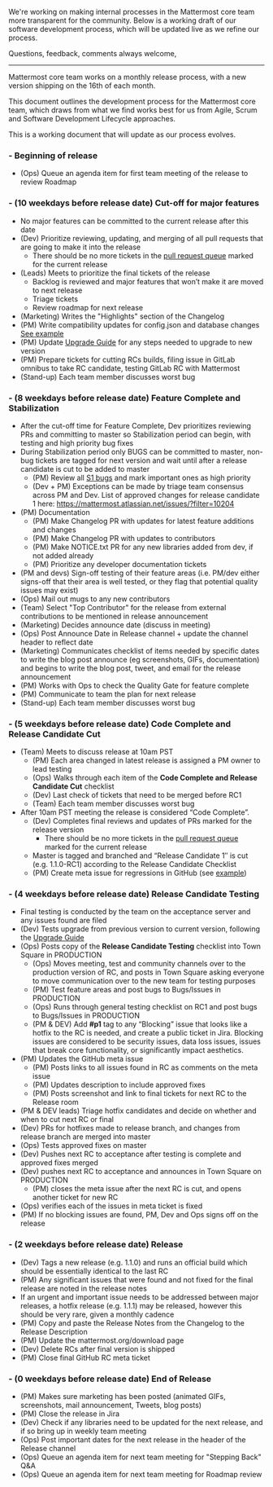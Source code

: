 We're working on making internal processes in the Mattermost core team more transparent for the community. Below is a working draft of our software development process, which will be updated live as we refine our process.

Questions, feedback, comments always welcome, 

----------

Mattermost core team works on a monthly release process, with a new version shipping on the 16th of each month. 

This document outlines the development process for the Mattermost core team, which draws from what we find works best for us from Agile, Scrum and Software Development Lifecycle approaches.

This is a working document that will update as our process evolves.


### - Beginning of release
- (Ops) Queue an agenda item for first team meeting of the release to review Roadmap

### - (10 weekdays before release date) Cut-off for major features
- No major features can be committed to the current release after this date
- (Dev) Prioritize reviewing, updating, and merging of all pull requests that are going to make it into the release 
  - There should be no more tickets in the [pull request queue](https://github.com/mattermost/platform/pulls) marked for the current release
- (Leads) Meets to prioritize the final tickets of the release
  - Backlog is reviewed and major features that won’t make it are moved to next release
  - Triage tickets
  - Review roadmap for next release
- (Marketing) Writes the "Highlights" section of the Changelog
- (PM) Write compatibility updates for config.json and database changes [See example](https://github.com/mattermost/platform/blob/master/CHANGELOG.md#compatibility)
- (PM) Update [Upgrade Guide](https://github.com/mattermost/platform/blob/master/doc/install/Upgrade-Guide.md) for any steps needed to upgrade to new version
- (PM) Prepare tickets for cutting RCs builds, filing issue in GitLab omnibus to take RC candidate, testing GitLab RC with Mattermost
- (Stand-up) Each team member discusses worst bug
 
### - (8 weekdays before release date) Feature Complete and Stabilization
- After the cut-off time for Feature Complete, Dev prioritizes reviewing PRs and committing to master so Stabilization period can begin, with testing and high priority bug fixes
- During Stabilization period only BUGS can be committed to master, non-bug tickets are tagged for next version and wait until after a release candidate is cut to be added to master
  - (PM) Review all [S1 bugs](https://mattermost.atlassian.net/secure/IssueNavigator.jspa?mode=hide&requestId=10600) and mark important ones as high priority
  - (Dev + PM) Exceptions can be made by triage team consensus across PM and Dev. List of approved changes for release candidate 1 here: https://mattermost.atlassian.net/issues/?filter=10204
- (PM) Documentation 
  - (PM) Make Changelog PR with updates for latest feature additions and changes
  - (PM) Make Changelog PR with updates to contributors
  - (PM) Make NOTICE.txt PR for any new libraries added from dev, if not added already 
  - (PM) Prioritize any developer documentation tickets
- (PM and devs) Sign-off testing of their feature areas (i.e. PM/dev either signs-off that their area is well tested, or they flag that potential quality issues may exist)
- (Ops) Mail out mugs to any new contributors
- (Team) Select "Top Contributor" for the release from external contributions to be mentioned in release announcement
- (Marketing) Decides announce date (discuss in meeting)
- (Ops) Post Announce Date in Release channel + update the channel header to reflect date
- (Marketing) Communicates checklist of items needed by specific dates to write the blog post announce (eg screenshots, GIFs, documentation) and begins to write the blog post, tweet, and email for the release announcement
- (PM) Works with Ops to check the Quality Gate for feature complete
- (PM) Communicate to team the plan for next release
- (Stand-up) Each team member discusses worst bug

### - (5 weekdays before release date) Code Complete and Release Candidate Cut 
- (Team) Meets to discuss release at 10am PST 
  - (PM) Each area changed in latest release is assigned a PM owner to lead testing
  - (Ops) Walks through each item of the **Code Complete and Release Candidate Cut** checklist
  - (Dev) Last check of tickets that need to be merged before RC1
  - (Team) Each team member discusses worst bug
- After 10am PST meeting the release is considered “Code Complete”. 
  - (Dev) Completes final reviews and updates of PRs marked for the release version 
    - There should be no more tickets in the [pull request queue](https://github.com/mattermost/platform/pulls) marked for the current release
  - Master is tagged and branched and “Release Candidate 1″ is cut (e.g. 1.1.0-RC1) according to the Release Candidate Checklist
  - (PM) Create meta issue for regressions in GitHub (see [example](https://github.com/mattermost/platform/issues/574))

### - (4 weekdays before release date) Release Candidate Testing 
- Final testing is conducted by the team on the acceptance server and any issues found are filed
 - (Dev) Tests upgrade from previous version to current version, following the [Upgrade Guide](https://github.com/mattermost/platform/blob/master/doc/install/Upgrade-Guide.md) 
 - (Ops) Posts copy of the **Release Candidate Testing** checklist into Town Square in PRODUCTION 
    - (Ops) Moves meeting, test and community channels over to the production version of RC, and posts in Town Square asking everyone to move communication over to the new team for testing purposes
    - (PM) Test feature areas and post bugs to Bugs/Issues in PRODUCTION 
    - (Ops) Runs through general testing checklist on RC1 and post bugs to Bugs/Issues in PRODUCTION 
   - (PM & DEV) Add **#p1** tag to any “Blocking” issue that looks like a hotfix to the RC is needed, and create a public ticket in Jira. Blocking issues are considered to be security issues, data loss issues, issues that break core functionality, or significantly impact aesthetics. 
- (PM) Updates the GitHub meta issue
  - (PM) Posts links to all issues found in RC as comments on the meta issue
  - (PM) Updates description to include approved fixes
  - (PM) Posts screenshot and link to final tickets for next RC to the Release room
- (PM & DEV leads) Triage hotfix candidates and decide on whether and when to cut next RC or final
- (Dev) PRs for hotfixes made to release branch, and changes from release branch are merged into master
 - (Ops) Tests approved fixes on master
  - (Dev) Pushes next RC to acceptance after testing is complete and approved fixes merged
- (Dev) pushes next RC to acceptance and announces in Town Square on PRODUCTION 
  - (PM) closes the meta issue after the next RC is cut, and opens another ticket for new RC
- (Ops) verifies each of the issues in meta ticket is fixed
 - (PM) If no blocking issues are found, PM, Dev and Ops signs off on the release

### - (2 weekdays before release date) Release
 - (Dev) Tags a new release (e.g. 1.1.0) and runs an official build which should be essentially identical to the last RC
 - (PM) Any significant issues that were found and not fixed for the final release are noted in the release notes
  - If an urgent and important issue needs to be addressed between major releases, a hotfix release (e.g. 1.1.1) may be released, however this should be very rare, given a monthly cadence
 - (PM) Copy and paste the Release Notes from the Changelog to the Release Description
 - (PM) Update the mattermost.org/download page
 - (Dev) Delete RCs after final version is shipped
 - (PM) Close final GitHub RC meta ticket

### - (0 weekdays before release date) End of Release
- (PM) Makes sure marketing has been posted (animated GIFs, screenshots, mail announcement, Tweets, blog posts) 
- (PM) Close the release in Jira
- (Dev) Check if any libraries need to be updated for the next release, and if so bring up in weekly team meeting
- (Ops) Post important dates for the next release in the header of the Release channel
- (Ops) Queue an agenda item for next team meeting for "Stepping Back" Q&A
- (Ops) Queue an agenda item for next team meeting for Roadmap review
